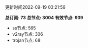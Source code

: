 更新时间2022-09-19 03:21:56

**总订阅: 73**
**总节点: 3004**
**有效节点: 939**
- ss节点: 565
- v2ray节点: 306
- trojan节点: 68

